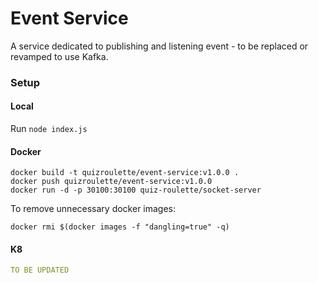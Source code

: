 # Event Service

A service dedicated to publishing and listening event - to be replaced or revamped to use Kafka.


### Setup

#### Local

Run `node index.js`

#### Docker
```
docker build -t quizroulette/event-service:v1.0.0 .
docker push quizroulette/event-service:v1.0.0
docker run -d -p 30100:30100 quiz-roulette/socket-server
```

To remove unnecessary docker images:
```
docker rmi $(docker images -f "dangling=true" -q)
```

#### K8

```yaml
TO BE UPDATED
```



